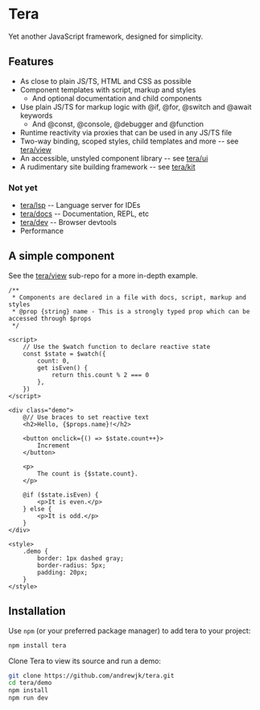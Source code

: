 # Tera

Yet another JavaScript framework, designed for simplicity.

## Features

- As close to plain JS/TS, HTML and CSS as possible
- Component templates with script, markup and styles
  - And optional documentation and child components
- Use plain JS/TS for markup logic with @if, @for, @switch and @await keywords
  - And @const, @console, @debugger and @function
- Runtime reactivity via proxies that can be used in any JS/TS file
- Two-way binding, scoped styles, child templates and more -- see [tera/view](./view)
- An accessible, unstyled component library -- see [tera/ui](./ui)
- A rudimentary site building framework -- see [tera/kit](./kit)

### Not yet

- [tera/lsp](./lsp) -- Language server for IDEs
- [tera/docs](./docs) -- Documentation, REPL, etc
- [tera/dev](./dev) -- Browser devtools
- Performance

## A simple component

See the [tera/view](./view) sub-repo for a more in-depth example.

```
/**
 * Components are declared in a file with docs, script, markup and styles
 * @prop {string} name - This is a strongly typed prop which can be accessed through $props
 */

<script>
    // Use the $watch function to declare reactive state
    const $state = $watch({
        count: 0,
        get isEven() {
            return this.count % 2 === 0
        },
    })
</script>

<div class="demo">
    @// Use braces to set reactive text
    <h2>Hello, {$props.name}!</h2>

    <button onclick={() => $state.count++}>
        Increment
    </button>

    <p>
        The count is {$state.count}.
    </p>

    @if ($state.isEven) {
        <p>It is even.</p>
    } else {
        <p>It is odd.</p>
    }
</div>

<style>
    .demo {
        border: 1px dashed gray;
        border-radius: 5px;
        padding: 20px;
    }
</style>

```

## Installation

Use `npm` (or your preferred package manager) to add tera to your project:

```bash
npm install tera
```

Clone Tera to view its source and run a demo:

```bash
git clone https://github.com/andrewjk/tera.git
cd tera/demo
npm install
npm run dev
```
